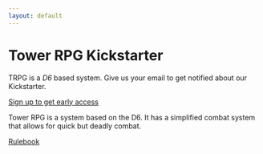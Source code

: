 ```yaml
---
layout: default
---
```


<div
  class="jumbotron"
  style="background-image: url(/images/hl_background_world_map_black_tower.jpg)"
>
  <h1>Tower RPG Kickstarter</h1>
  <p class="lead">
    TRPG is a <em>D6</em> based system. Give us your email to get notified about
    our Kickstarter.
  </p>
  <p>
    <a class="btn btn-lg btn-success" href="#" role="button"
      >Sign up to get early access</a
    >
  </p>
</div>

Tower RPG is a system based on the D6. It has a simplified combat system that allows for quick but deadly combat.

[Rulebook](/Rulebook)
